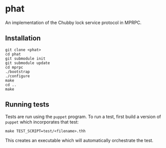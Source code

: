 # phat

An implementation of the Chubby lock service protocol in MPRPC.

## Installation

    git clone <phat>
    cd phat
    git submodule init
    git submodule update
    cd mprpc
    ./bootstrap
    ./configure
    make
    cd ..
    make

## Running tests

Tests are run using the `puppet` program. To run a test, first build a version of `puppet` which incorporates that test:

    make TEST_SCRIPT=test/<filename>.thh

This creates an executable which will automatically orchestrate the test.

